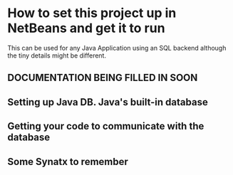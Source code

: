 # How to set this project up in NetBeans and get it to run

This can be used for any Java Application using an SQL backend although the tiny 
details might be different. 

## DOCUMENTATION BEING FILLED IN SOON

## Setting up Java DB. Java's built-in database 

## Getting your code to communicate with the database 

## Some Synatx to remember 


